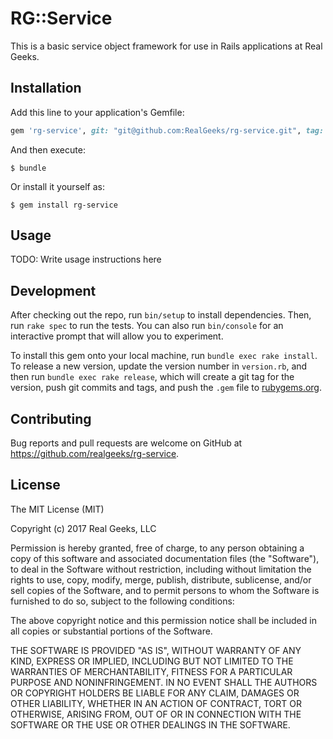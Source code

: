 # RG::Service

This is a basic service object framework for use in Rails applications
at Real Geeks.

## Installation

Add this line to your application's Gemfile:

```ruby
gem 'rg-service', git: "git@github.com:RealGeeks/rg-service.git", tag: "v1.0.0"
```

And then execute:

    $ bundle

Or install it yourself as:

    $ gem install rg-service

## Usage

TODO: Write usage instructions here

## Development

After checking out the repo, run `bin/setup` to install dependencies.
Then, run `rake spec` to run the tests. You can also run `bin/console`
for an interactive prompt that will allow you to experiment.

To install this gem onto your local machine, run `bundle exec rake
install`. To release a new version, update the version number in
`version.rb`, and then run `bundle exec rake release`, which will create
a git tag for the version, push git commits and tags, and push the
`.gem` file to [rubygems.org](https://rubygems.org).

## Contributing

Bug reports and pull requests are welcome on GitHub at https://github.com/realgeeks/rg-service.

## License

The MIT License (MIT)

Copyright (c) 2017 Real Geeks, LLC

Permission is hereby granted, free of charge, to any person obtaining a
copy of this software and associated documentation files (the
"Software"), to deal in the Software without restriction, including
without limitation the rights to use, copy, modify, merge, publish,
distribute, sublicense, and/or sell copies of the Software, and to
permit persons to whom the Software is furnished to do so, subject to
the following conditions:

The above copyright notice and this permission notice shall be included
in all copies or substantial portions of the Software.

THE SOFTWARE IS PROVIDED "AS IS", WITHOUT WARRANTY OF ANY KIND, EXPRESS
OR IMPLIED, INCLUDING BUT NOT LIMITED TO THE WARRANTIES OF
MERCHANTABILITY, FITNESS FOR A PARTICULAR PURPOSE AND NONINFRINGEMENT.
IN NO EVENT SHALL THE AUTHORS OR COPYRIGHT HOLDERS BE LIABLE FOR ANY
CLAIM, DAMAGES OR OTHER LIABILITY, WHETHER IN AN ACTION OF CONTRACT,
TORT OR OTHERWISE, ARISING FROM, OUT OF OR IN CONNECTION WITH THE
SOFTWARE OR THE USE OR OTHER DEALINGS IN THE SOFTWARE.
